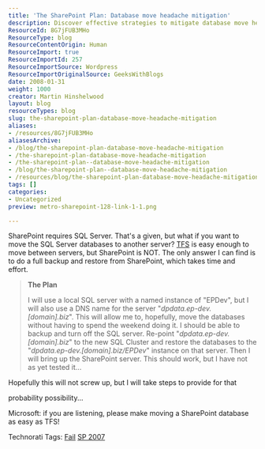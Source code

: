 ```yaml
---
title: 'The SharePoint Plan: Database move headache mitigation'
description: Discover effective strategies to mitigate database move headaches in SharePoint. Learn how to simplify SQL Server migrations and save time with our expert plan!
ResourceId: 8G7jFUB3MHo
ResourceType: blog
ResourceContentOrigin: Human
ResourceImport: true
ResourceImportId: 257
ResourceImportSource: Wordpress
ResourceImportOriginalSource: GeeksWithBlogs
date: 2008-01-31
weight: 1000
creator: Martin Hinshelwood
layout: blog
resourceTypes: blog
slug: the-sharepoint-plan-database-move-headache-mitigation
aliases:
- /resources/8G7jFUB3MHo
aliasesArchive:
- /blog/the-sharepoint-plan-database-move-headache-mitigation
- /the-sharepoint-plan-database-move-headache-mitigation
- /the-sharepoint-plan--database-move-headache-mitigation
- /blog/the-sharepoint-plan--database-move-headache-mitigation
- /resources/blog/the-sharepoint-plan-database-move-headache-mitigation
tags: []
categories:
- Uncategorized
preview: metro-sharepoint-128-link-1-1.png

---
```

SharePoint requires SQL Server. That's a given, but what if you want to move the SQL Server databases to another server? [TFS](http://msdn2.microsoft.com/en-us/teamsystem/aa718934.aspx "Team Foundation Server") is easy enough to move between servers, but SharePoint is NOT. The only answer I can find is to do a full backup and restore from SharePoint, which takes time and effort.

> **The Plan**
>
> I will use a local SQL server with a named instance of "EPDev", but I will also use a DNS name for the server "_dpdata.ep-dev.\[domain\].biz_". This will allow me to, hopefully, move the databases without having to spend the weekend doing it. I should be able to backup and turn off the SQL server. Re-point "_dpdata.ep-dev.\[domain\].biz_" to the new SQL Cluster and restore the databases to the "_dpdata.ep-dev.\[domain\].biz/EPDev_" instance on that server. Then I will bring up the SharePoint server. This should work, but I have not as yet tested it...

Hopefully this will not screw up, but I will take steps to provide for that

probability possibility...

Microsoft: if you are listening, please make moving a SharePoint database as easy as TFS!

Technorati Tags: [Fail](http://technorati.com/tags/Fail) [SP 2007](http://technorati.com/tags/SP+2007)
